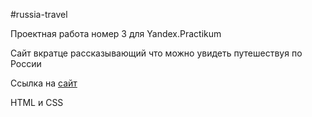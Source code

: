 #russia-travel

Проектная работа номер 3 для Yandex.Practikum

Сайт вкратце рассказывающий что можно увидеть путешествуя по России

Ссылка на [сайт](https://alfa38.github.io/russian-travel/index.html)

HTML и CSS
